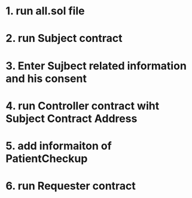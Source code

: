 # 1. run all.sol file
# 2. run Subject contract
# 3. Enter Sujbect related information and his consent 
# 4. run Controller contract wiht Subject Contract Address
# 5. add informaiton of PatientCheckup 
# 6. run Requester contract 
